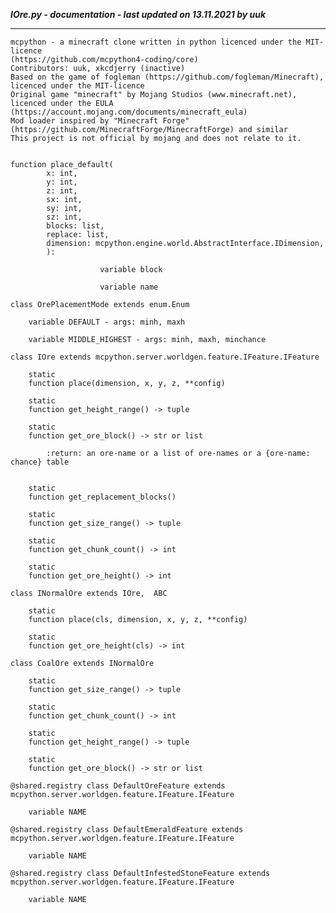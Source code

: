 ***IOre.py - documentation - last updated on 13.11.2021 by uuk***
___

    mcpython - a minecraft clone written in python licenced under the MIT-licence 
    (https://github.com/mcpython4-coding/core)
    Contributors: uuk, xkcdjerry (inactive)
    Based on the game of fogleman (https://github.com/fogleman/Minecraft), licenced under the MIT-licence
    Original game "minecraft" by Mojang Studios (www.minecraft.net), licenced under the EULA
    (https://account.mojang.com/documents/minecraft_eula)
    Mod loader inspired by "Minecraft Forge" (https://github.com/MinecraftForge/MinecraftForge) and similar
    This project is not official by mojang and does not relate to it.


    function place_default(
            x: int,
            y: int,
            z: int,
            sx: int,
            sy: int,
            sz: int,
            blocks: list,
            replace: list,
            dimension: mcpython.engine.world.AbstractInterface.IDimension,
            ):

                        variable block

                        variable name

    class OrePlacementMode extends enum.Enum

        variable DEFAULT - args: minh, maxh

        variable MIDDLE_HIGHEST - args: minh, maxh, minchance

    class IOre extends mcpython.server.worldgen.feature.IFeature.IFeature

        static
        function place(dimension, x, y, z, **config)

        static
        function get_height_range() -> tuple

        static
        function get_ore_block() -> str or list
            
            :return: an ore-name or a list of ore-names or a {ore-name: chance} table


        static
        function get_replacement_blocks()

        static
        function get_size_range() -> tuple

        static
        function get_chunk_count() -> int

        static
        function get_ore_height() -> int

    class INormalOre extends IOre,  ABC

        static
        function place(cls, dimension, x, y, z, **config)

        static
        function get_ore_height(cls) -> int

    class CoalOre extends INormalOre

        static
        function get_size_range() -> tuple

        static
        function get_chunk_count() -> int

        static
        function get_height_range() -> tuple

        static
        function get_ore_block() -> str or list

    @shared.registry class DefaultOreFeature extends mcpython.server.worldgen.feature.IFeature.IFeature

        variable NAME

    @shared.registry class DefaultEmeraldFeature extends mcpython.server.worldgen.feature.IFeature.IFeature

        variable NAME

    @shared.registry class DefaultInfestedStoneFeature extends mcpython.server.worldgen.feature.IFeature.IFeature

        variable NAME